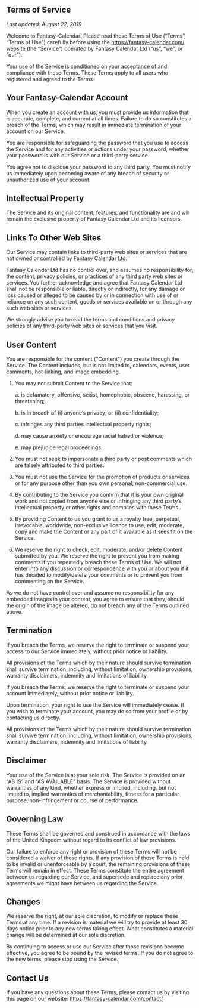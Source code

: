 ## Terms of Service
*Last updated: August 22, 2019*

Welcome to Fantasy-Calendar! Please read these Terms of Use (“Terms”, “Terms of Use”) carefully before using the https://fantasy-calendar.com/ website (the “Service”) operated by Fantasy Calendar Ltd (“us”, “we”, or “our”).

Your use of the Service is conditioned on your acceptance of and compliance with these Terms. These Terms apply to all users who registered and agreed to the Terms.

## Your Fantasy-Calendar Account
When you create an account with us, you must provide us information that is accurate, complete, and current at all times. Failure to do so constitutes a breach of the Terms, which may result in immediate termination of your account on our Service.

You are responsible for safeguarding the password that you use to access the Service and for any activities or actions under your password, whether your password is with our Service or a third-party service.

You agree not to disclose your password to any third party. You must notify us immediately upon becoming aware of any breach of security or unauthorized use of your account.

## Intellectual Property
The Service and its original content, features, and functionality are and will remain the exclusive property of Fantasy Calendar Ltd and its licensors.

## Links To Other Web Sites
Our Service may contain links to third-party web sites or services that are not owned or controlled by Fantasy Calendar Ltd.

Fantasy Calendar Ltd has no control over, and assumes no responsibility for, the content, privacy policies, or practices of any third party web sites or services. You further acknowledge and agree that Fantasy Calendar Ltd shall not be responsible or liable, directly or indirectly, for any damage or loss caused or alleged to be caused by or in connection with use of or reliance on any such content, goods or services available on or through any such web sites or services.

We strongly advise you to read the terms and conditions and privacy policies of any third-party web sites or services that you visit.

## User Content
You are responsible for the content ("Content") you create through the Service. The Content includes, but is not limited to, calendars, events, user comments, hot-linking, and image embedding.

1. You may not submit Content to the Service that:

    a. is defamatory, offensive, sexist, homophobic, obscene, harassing, or threatening;
    
    b. is in breach of (i) anyone’s privacy; or (ii) confidentiality;
    
    c. infringes any third parties intellectual property rights;
    
    d. may cause anxiety or encourage racial hatred or violence;
    
    e. may prejudice legal proceedings.
    
3. You must not seek to impersonate a third party or post comments which are falsely attributed to third parties.
4. You must not use the Service for the promotion of products or services or for any purpose other than you own personal, non-commercial use.
5. By contributing to the Service you confirm that it is your own original work and not copied from anyone else or infringing any third party’s intellectual property or other rights and complies with these Terms.
6. By providing Content to us you grant to us a royalty free, perpetual, irrevocable, worldwide, non-exclusive licence to use, edit, moderate, copy and make the Content or any part of it available as it sees fit on the Service.
7. We reserve the right to check, edit, moderate, and/or delete Content submitted by you. We reserve the right to prevent you from making comments if you repeatedly breach these Terms of Use. We will not enter into any discussion or correspondence with you or about you if it has decided to modify/delete your comments or to prevent you from commenting on the Service.

As we do not have control over and assume no responsibility for any embedded images in your content, you agree to ensure that they, should the origin of the image be altered, do not breach any of the Terms outlined above.

## Termination
If you breach the Terms, we reserve the right to terminate or suspend your access to our Service immediately, without prior notice or liability.

All provisions of the Terms which by their nature should survive termination shall survive termination, including, without limitation, ownership provisions, warranty disclaimers, indemnity and limitations of liability.

If you breach the Terms, we reserve the right to terminate or suspend your account immediately, without prior notice or liability.

Upon termination, your right to use the Service will immediately cease. If you wish to terminate your account, you may do so from your profile or by contacting us directly.

All provisions of the Terms which by their nature should survive termination shall survive termination, including, without limitation, ownership provisions, warranty disclaimers, indemnity and limitations of liability.

## Disclaimer
Your use of the Service is at your sole risk. The Service is provided on an “AS IS” and “AS AVAILABLE” basis. The Service is provided without warranties of any kind, whether express or implied, including, but not limited to, implied warranties of merchantability, fitness for a particular purpose, non-infringement or course of performance.

## Governing Law
These Terms shall be governed and construed in accordance with the laws of the United Kingdom without regard to its conflict of law provisions.

Our failure to enforce any right or provision of these Terms will not be considered a waiver of those rights. If any provision of these Terms is held to be invalid or unenforceable by a court, the remaining provisions of these Terms will remain in effect. These Terms constitute the entire agreement between us regarding our Service, and supersede and replace any prior agreements we might have between us regarding the Service.

## Changes
We reserve the right, at our sole discretion, to modify or replace these Terms at any time. If a revision is material we will try to provide at least 30 days notice prior to any new terms taking effect. What constitutes a material change will be determined at our sole discretion.

By continuing to access or use our Service after those revisions become effective, you agree to be bound by the revised terms. If you do not agree to the new terms, please stop using the Service.

## Contact Us
If you have any questions about these Terms, please contact us by visiting this page on our website: https://fantasy-calendar.com/contact/
